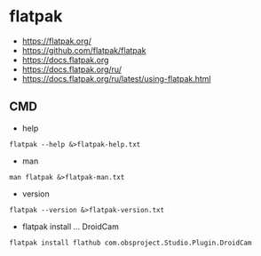 <h1>flatpak</h1>

* https://flatpak.org/
* https://github.com/flatpak/flatpak
* https://docs.flatpak.org
* https://docs.flatpak.org/ru/
* https://docs.flatpak.org/ru/latest/using-flatpak.html


## CMD

* help
````shell
flatpak --help &>flatpak-help.txt
````

* man
````shell
man flatpak &>flatpak-man.txt
````

* version
````shell
flatpak --version &>flatpak-version.txt
````

* flatpak install ... DroidCam
````shell
flatpak install flathub com.obsproject.Studio.Plugin.DroidCam
````

